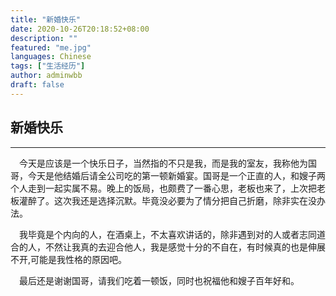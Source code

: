 ```yaml
---
title: "新婚快乐"
date: 2020-10-26T20:18:52+08:00
description: ""
featured: "me.jpg"
languages: Chinese
tags: ["生活经历"]
author: adminwbb
draft: false
---
```


## 新婚快乐

---

&ensp;&ensp;今天是应该是一个快乐日子，当然指的不只是我，而是我的室友，我称他为国哥，今天是他结婚后请全公司吃的第一顿新婚宴。国哥是一个正直的人，和嫂子两个人走到一起实属不易。晚上的饭局，也颇费了一番心思，老板也来了，上次把老板灌醉了。这次我还是选择沉默。毕竟没必要为了情分把自己折磨，除非实在没办法。

&ensp;&ensp;我毕竟是个内向的人，在酒桌上，不太喜欢讲话的，除非遇到对的人或者志同道合的人，不然让我真的去迎合他人，我是感觉十分的不自在，有时候真的也是伸展不开,可能是我性格的原因吧。

&ensp;&ensp;最后还是谢谢国哥，请我们吃着一顿饭，同时也祝福他和嫂子百年好和。
